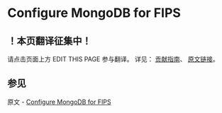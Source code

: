 # Configure MongoDB for FIPS

## ！本页翻译征集中！

请点击页面上方 EDIT THIS PAGE 参与翻译。
详见：
[贡献指南]( https://github.com/JinMuInfo/MongoDB-Manual-zh/blob/master/CONTRIBUTING.md )、
[原文链接](  https://docs.mongodb.com/manual/tutorial/configure-fips/  )。

## 参见

原文 - [Configure MongoDB for FIPS]( https://docs.mongodb.com/manual/tutorial/configure-fips/ )

